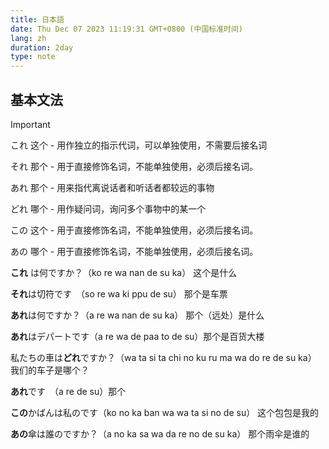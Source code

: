 ```yaml
---
title: 日本語
date: Thu Dec 07 2023 11:19:31 GMT+0800 (中国标准时间)
lang: zh
duration: 2day
type: note
---
```


## 基本文法

> [!IMPORTANT]
> これ 这个 - 用作独立的指示代词，可以单独使用，不需要后接名词
>
> それ 那个 - 用于直接修饰名词，不能单独使用，必须后接名词。
>
> あれ 那个 - 用来指代离说话者和听话者都较远的事物
>
> どれ 哪个 - 用作疑问词，询问多个事物中的某一个
>
> この 这个 - 用于直接修饰名词，不能单独使用，必须后接名词。 
>
> あの 哪个 - 用于直接修饰名词，不能单独使用，必须后接名词。

**これ** は何ですか？（ko re wa nan de su ka）  这个是什么

**それ**は切符です　（so re wa ki ppu de su） 那个是车票

**あれ**は何ですか？（a re wa nan de su ka） 那个（远处）是什么

**あれ**はデパートです（a re wa de paa to de su）那个是百货大楼

私たちの車は**どれ**ですか？（wa ta si ta chi no ku ru ma wa do re de su ka） 我们的车子是哪个？

**あれ**です　（a re de su）那个

**この**かばんは私のです（ko no ka ban wa wa ta si no de su） 这个包包是我的

**あの**傘は誰のですか？（a no ka sa wa da re no de su ka） 那个雨伞是谁的
